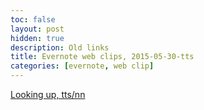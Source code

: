 ```yaml
---
toc: false
layout: post
hidden: true
description: Old links
title: Evernote web clips, 2015-05-30-tts
categories: [evernote, web clip]
---
```


[Looking up, tts/nn]()

